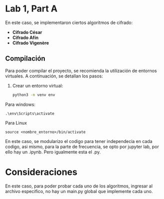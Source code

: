 # Lab 1, Part A

En este caso, se implementaron ciertos algoritmos de cifrado:

- **Cifrado César**
- **Cifrado Afín**
- **Cifrado Vigenère**

## Compilación

Para poder compilar el proyecto, se recomienda la utilización de entornos virtuales. A continuación, se detallan los pasos:

1. Crear un entorno virtual:
   ```bash
   python3 -m venv env

Para windows:
```
.\env\Scripts\activate
```
Para Linux
```
source <nombre_entorno>/bin/activate
```
En este caso, se modularizo el codigo para tener independecia en cada codigo, asi mismo, para la parte de frecuencia, se opto por jupyter lab,
por ello hay un .ipynb. Pero igualmente esta el .py.

# Consideraciones
En este caso, para poder probar cada uno de los algoritmos, ingresar al archivo especifico, no hay un main.py global que implemente cada uno.
